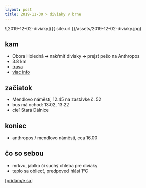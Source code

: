 ```yaml
---
layout: post
title: 2019-11-30 > diviaky v brne
---
```

![2019-12-02-diviaky]({{ site.url }}/assets/2019-12-02-diviaky.jpg)

## kam
* Obora Holedná ➔ nakŕmiť diviaky ➔ prejsť pešo na Anthropos
* 3.8 km
* [trasa](https://en.mapy.cz/s/posuretaso)
* [viac info](https://www.turistika.cz/mista/obora-holedna/detail)

## začiatok
* Mendlovo náměstí, 12.45 na zastávke č. 52
* bus má ochod: 13:02, 13:22
* cieľ Stará Dálnice

## koniec
* anthropos / mendlovo náměstí, cca 16.00 

## čo so sebou
* mrkvu, jablko či suchý chleba pre diviaky
* teplo sa obliecť, predpoveď hlási 1°C 

[[pridám/e sa]](https://docs.google.com/forms/d/e/1FAIpQLSdYBMTAsGSe_WU45hLNuZi3f8hkE1aCEMyNZnZz5b-bc2naOg/viewform?usp=sf_link)